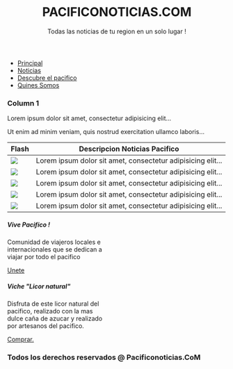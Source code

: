 <!DOCTYPE html>
<html lang="en">
<head>
  <title>Bootstrap Example</title>
  <meta charset="utf-8">
  <meta name="viewport" content="width=device-width, initial-scale=1">
  <link rel="stylesheet" href="https://maxcdn.bootstrapcdn.com/bootstrap/4.3.1/css/bootstrap.min.css">
  <script src="https://ajax.googleapis.com/ajax/libs/jquery/3.3.1/jquery.min.js"></script>
  <script src="https://cdnjs.cloudflare.com/ajax/libs/popper.js/1.14.7/umd/popper.min.js"></script>
  <script src="https://maxcdn.bootstrapcdn.com/bootstrap/4.3.1/js/bootstrap.min.js"></script>
</head>
<body>
<div class="container">
<header>
<div class="jumbotron text-center">
  <h1>PACIFICONOTICIAS.COM</h1>
  <p>Todas las noticias de tu region en un solo lugar !</p> 
</div>
</header>
<nav>
<ul class="nav nav-tabs bg-dark">
  <li class="nav-item">
    <a class="nav-link active" href="home">Principal</a>
  </li>
  <li class="nav-item">
    <a class="nav-link" href="noticias">Noticias</a>
  </li>
  <li class="nav-item">
    <a class="nav-link" href="descubre">Descubre el pacifico</a>
  </li>
  <li class="nav-item">
    <a class="nav-link disabled" href="somos">Quines Somos</a>
  </li>
</ul>
</nav>
  <div class="row">
    <div class="col-sm-4">
		<aside>
      <h3>Column 1</h3>
      <p>Lorem ipsum dolor sit amet, consectetur adipisicing elit...</p>
      <p>Ut enim ad minim veniam, quis nostrud exercitation ullamco laboris...</p>
			</aside>	
    </div>
    <div class="col-sm-5">
		<section>
      <table class="table table-bordered">
  <thead>
    <tr>
      <th scope="col">Flash</th>
      <th scope="col">Descripcion Noticias Pacifico</th>
    </tr>
  </thead>
  <tbody>
    <tr>
      <td><img src="https://www.fillmurray.com/150/150"></td>
      <td>Lorem ipsum dolor sit amet, consectetur adipisicing elit...</td>
    </tr>
		<tr>
      <td><img src="https://loremflickr.com/150/150"></td>
      <td>Lorem ipsum dolor sit amet, consectetur adipisicing elit...</td>
    </tr>
		<tr>
      <td><img src="https://placekitten.com/150/150"></td>
      <td>Lorem ipsum dolor sit amet, consectetur adipisicing elit...</td>
    </tr>
		<tr>
      <td><img src="https://baconmockup.com/150/150"></td>
      <td>Lorem ipsum dolor sit amet, consectetur adipisicing elit...</td>
    </tr>
		<tr>
      <td><img src="https://placebeard.it/150x150"></td>
      <td>Lorem ipsum dolor sit amet, consectetur adipisicing elit...</td>
    </tr>
</tbody>
</table>
</section>
    </div>	
    <div class="col-sm-3">
		<aside>
						<div class="card" style="width: 14rem;">
  <div class="card-body">
    <h5 class="card-title">Vive Pacifico !</h5>
    <p class="card-text">Comunidad de viajeros locales e internacionales que se dedican a viajar por todo el pacifico</p>
    <a href="#" class="btn btn-primary">Unete</a>
  </div>
</div>

<div class="card text-center" style="width: 14rem;">
  <div class="card-body">
    <h5 class="card-title">Viche "Licor natural"</h5>
    <p class="card-text">Disfruta de este licor natural del pacifico, realizado con la mas dulce caña de azucar y realizado por artesanos del pacifico.</p>
    <a href="#" class="btn btn-primary">Comprar.</a>
  </div>
</div>
</div>
    </div>
  </div>
	</aside>	
	<footer>
	<div class="row">
		<div class="col-sm">
		<h3>Todos los derechos reservados @ Pacificonoticias.CoM</h3>
		</div>
	</div>
	</footer>
	
</div>

</body>
</html>
	




          